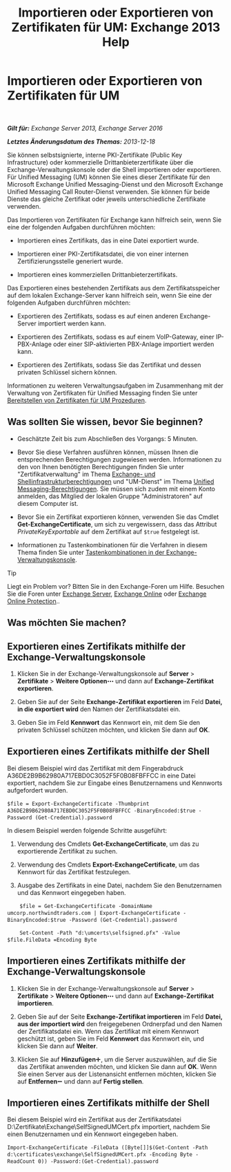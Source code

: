 ﻿---
title: 'Importieren oder Exportieren von Zertifikaten für UM: Exchange 2013 Help'
TOCTitle: Importieren oder Exportieren von Zertifikaten für UM
ms:assetid: ee688c33-2e08-47e7-95fc-04ba10238341
ms:mtpsurl: https://technet.microsoft.com/de-de/library/Dn205143(v=EXCHG.150)
ms:contentKeyID: 54652712
ms.date: 05/22/2018
mtps_version: v=EXCHG.150
ms.translationtype: MT
---

# Importieren oder Exportieren von Zertifikaten für UM

 

_**Gilt für:** Exchange Server 2013, Exchange Server 2016_

_**Letztes Änderungsdatum des Themas:** 2013-12-18_

Sie können selbstsignierte, interne PKI-Zertifikate (Public Key Infrastructure) oder kommerzielle Drittanbieterzertifikate über die Exchange-Verwaltungskonsole oder die Shell importieren oder exportieren. Für Unified Messaging (UM) können Sie eines dieser Zertifikate für den Microsoft Exchange Unified Messaging-Dienst und den Microsoft Exchange Unified Messaging Call Router-Dienst verwenden. Sie können für beide Dienste das gleiche Zertifikat oder jeweils unterschiedliche Zertifikate verwenden.

Das Importieren von Zertifikaten für Exchange kann hilfreich sein, wenn Sie eine der folgenden Aufgaben durchführen möchten:

  - Importieren eines Zertifikats, das in eine Datei exportiert wurde.

  - Importieren einer PKI-Zertifikatsdatei, die von einer internen Zertifizierungsstelle generiert wurde.

  - Importieren eines kommerziellen Drittanbieterzertifikats.

Das Exportieren eines bestehenden Zertifikats aus dem Zertifikatsspeicher auf dem lokalen Exchange-Server kann hilfreich sein, wenn Sie eine der folgenden Aufgaben durchführen möchten:

  - Exportieren des Zertifikats, sodass es auf einen anderen Exchange-Server importiert werden kann.

  - Exportieren des Zertifikats, sodass es auf einem VoIP-Gateway, einer IP-PBX-Anlage oder einer SIP-aktivierten PBX-Anlage importiert werden kann.

  - Exportieren des Zertifikats, sodass Sie das Zertifikat und dessen privaten Schlüssel sichern können.

Informationen zu weiteren Verwaltungsaufgaben im Zusammenhang mit der Verwaltung von Zertifikaten für Unified Messaging finden Sie unter [Bereitstellen von Zertifikaten für UM Prozeduren](deploying-certificates-for-um-procedures-exchange-2013-help.md).

## Was sollten Sie wissen, bevor Sie beginnen?

  - Geschätzte Zeit bis zum Abschließen des Vorgangs: 5 Minuten.

  - Bevor Sie diese Verfahren ausführen können, müssen Ihnen die entsprechenden Berechtigungen zugewiesen werden. Informationen zu den von Ihnen benötigten Berechtigungen finden Sie unter "Zertifikatverwaltung" im Thema [Exchange- und Shellinfrastrukturberechtigungen](exchange-and-shell-infrastructure-permissions-exchange-2013-help.md) und "UM-Dienst" im Thema [Unified Messaging-Berechtigungen](unified-messaging-permissions-exchange-2013-help.md). Sie müssen sich zudem mit einem Konto anmelden, das Mitglied der lokalen Gruppe "Administratoren" auf diesem Computer ist.

  - Bevor Sie ein Zertifikat exportieren können, verwenden Sie das Cmdlet **Get-ExchangeCertificate**, um sich zu vergewissern, dass das Attribut *PrivateKeyExportable* auf dem Zertifikat auf `$true` festgelegt ist.

  - Informationen zu Tastenkombinationen für die Verfahren in diesem Thema finden Sie unter [Tastenkombinationen in der Exchange-Verwaltungskonsole](keyboard-shortcuts-in-the-exchange-admin-center-exchange-online-protection-help.md).


> [!TIP]
> Liegt ein Problem vor? Bitten Sie in den Exchange-Foren um Hilfe. Besuchen Sie die Foren unter <A href="https://go.microsoft.com/fwlink/p/?linkid=60612">Exchange Server</A>, <A href="https://go.microsoft.com/fwlink/p/?linkid=267542">Exchange Online</A> oder <A href="https://go.microsoft.com/fwlink/p/?linkid=285351">Exchange Online Protection</A>..



## Was möchten Sie machen?

## Exportieren eines Zertifikats mithilfe der Exchange-Verwaltungskonsole

1.  Klicken Sie in der Exchange-Verwaltungskonsole auf **Server** \> **Zertifikate** \> **Weitere Optionen**![Weitere Optionen (Symbol)](images/JJ150550.5381819e-3b21-4873-8714-e9b956290b28(EXCHG.150).gif "Weitere Optionen (Symbol)") und dann auf **Exchange-Zertifikat exportieren**.

2.  Geben Sie auf der Seite **Exchange-Zertifikat exportieren** im Feld **Datei, in die exportiert wird** den Namen der Zertifikatsdatei ein.

3.  Geben Sie im Feld **Kennwort** das Kennwort ein, mit dem Sie den privaten Schlüssel schützen möchten, und klicken Sie dann auf **OK**.

## Exportieren eines Zertifikats mithilfe der Shell

Bei diesem Beispiel wird das Zertifikat mit dem Fingerabdruck A36DE2B9B62980A717EBD0C3052F5F0B08FBFFCC in eine Datei exportiert, nachdem Sie zur Eingabe eines Benutzernamens und Kennworts aufgefordert wurden.

    $file = Export-ExchangeCertificate -Thumbprint A36DE2B9B62980A717EBD0C3052F5F0B08FBFFCC -BinaryEncoded:$true -Password (Get-Credential).password

In diesem Beispiel werden folgende Schritte ausgeführt:

1.  Verwendung des Cmdlets **Get-ExchangeCertificate**, um das zu exportierende Zertifikat zu suchen.

2.  Verwendung des Cmdlets **Export-ExchangeCertificate**, um das Kennwort für das Zertifikat festzulegen.

3.  Ausgabe des Zertifikats in eine Datei, nachdem Sie den Benutzernamen und das Kennwort eingegeben haben.

<!-- end list -->

```
    $file = Get-ExchangeCertificate -DomainName umcorp.northwindtraders.com | Export-ExchangeCertificate -BinaryEncoded:$true -Password (Get-Credential).password
```

```
    Set-Content -Path "d:\umcerts\selfsigned.pfx" -Value $file.FileData =Encoding Byte
```

## Importieren eines Zertifikats mithilfe der Exchange-Verwaltungskonsole

1.  Klicken Sie in der Exchange-Verwaltungskonsole auf **Server** \> **Zertifikate** \> **Weitere Optionen**![Weitere Optionen (Symbol)](images/JJ150550.5381819e-3b21-4873-8714-e9b956290b28(EXCHG.150).gif "Weitere Optionen (Symbol)") und dann auf **Exchange-Zertifikat importieren**.

2.  Geben Sie auf der Seite **Exchange-Zertifikat importieren** im Feld **Datei, aus der importiert wird** den freigegebenen Ordnerpfad und den Namen der Zertifikatsdatei ein. Wenn das Zertifikat mit einem Kennwort geschützt ist, geben Sie im Feld **Kennwort** das Kennwort ein, und klicken Sie dann auf **Weiter**.

3.  Klicken Sie auf **Hinzufügen**![Hinzufügen (Symbol)](images/JJ218640.c1e75329-d6d7-4073-a27d-498590bbb558(EXCHG.150).gif "Hinzufügen (Symbol)"), um die Server auszuwählen, auf die Sie das Zertifikat anwenden möchten, und klicken Sie dann auf **OK**. Wenn Sie einen Server aus der Listenansicht entfernen möchten, klicken Sie auf **Entfernen**![Entfernen (Symbol)](images/JJ657492.479b6ced-8d64-4277-a725-f17fea202b28(EXCHG.150).gif "Entfernen (Symbol)") und dann auf **Fertig stellen**.

## Importieren eines Zertifikats mithilfe der Shell

Bei diesem Beispiel wird ein Zertifikat aus der Zertifikatsdatei D:\\Zertifikate\\Exchange\\SelfSignedUMCert.pfx importiert, nachdem Sie einen Benutzernamen und ein Kennwort eingegeben haben.

    Import-ExchangeCertificate -FileData ([Byte[]]$(Get-Content -Path d:\certificates\exchange\SelfSignedUMCert.pfx -Encoding Byte -ReadCount 0)) -Password:(Get-Credential).password

